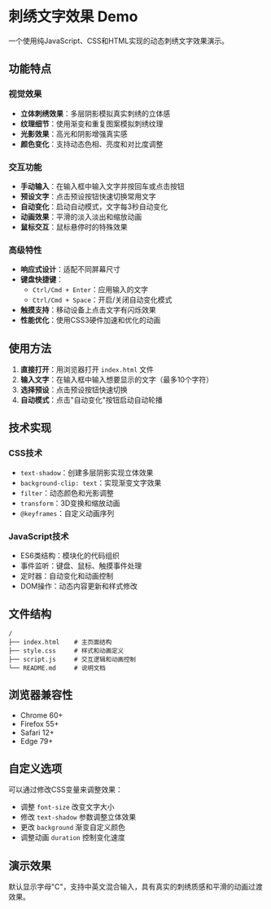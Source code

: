 # 刺绣文字效果 Demo

一个使用纯JavaScript、CSS和HTML实现的动态刺绣文字效果演示。

## 功能特点

### 视觉效果
- **立体刺绣效果**：多层阴影模拟真实刺绣的立体感
- **纹理细节**：使用渐变和重复图案模拟刺绣纹理
- **光影效果**：高光和阴影增强真实感
- **颜色变化**：支持动态色相、亮度和对比度调整

### 交互功能
- **手动输入**：在输入框中输入文字并按回车或点击按钮
- **预设文字**：点击预设按钮快速切换常用文字
- **自动变化**：启动自动模式，文字每3秒自动变化
- **动画效果**：平滑的淡入淡出和缩放动画
- **鼠标交互**：鼠标悬停时的特殊效果

### 高级特性
- **响应式设计**：适配不同屏幕尺寸
- **键盘快捷键**：
  - `Ctrl/Cmd + Enter`：应用输入的文字
  - `Ctrl/Cmd + Space`：开启/关闭自动变化模式
- **触摸支持**：移动设备上点击文字有闪烁效果
- **性能优化**：使用CSS3硬件加速和优化的动画

## 使用方法

1. **直接打开**：用浏览器打开 `index.html` 文件
2. **输入文字**：在输入框中输入想要显示的文字（最多10个字符）
3. **选择预设**：点击预设按钮快速切换
4. **自动模式**：点击"自动变化"按钮启动自动轮播

## 技术实现

### CSS技术
- `text-shadow`：创建多层阴影实现立体效果
- `background-clip: text`：实现渐变文字效果
- `filter`：动态颜色和光影调整
- `transform`：3D变换和缩放动画
- `@keyframes`：自定义动画序列

### JavaScript技术
- ES6类结构：模块化的代码组织
- 事件监听：键盘、鼠标、触摸事件处理
- 定时器：自动变化和动画控制
- DOM操作：动态内容更新和样式修改

## 文件结构

```
/
├── index.html    # 主页面结构
├── style.css     # 样式和动画定义
├── script.js     # 交互逻辑和动画控制
└── README.md     # 说明文档
```

## 浏览器兼容性

- Chrome 60+
- Firefox 55+
- Safari 12+
- Edge 79+

## 自定义选项

可以通过修改CSS变量来调整效果：
- 调整 `font-size` 改变文字大小
- 修改 `text-shadow` 参数调整立体效果
- 更改 `background` 渐变自定义颜色
- 调整动画 `duration` 控制变化速度

## 演示效果

默认显示字母"C"，支持中英文混合输入，具有真实的刺绣质感和平滑的动画过渡效果。